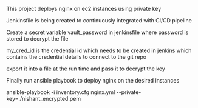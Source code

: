 This project deploys nginx on ec2 instances using private key

Jenkinsfile is being created to continuously integrated with CI/CD pipeline

Create a secret variable vault_password in jenkinsfile where password is stored to decrypt the file

my_cred_id is the credential id which needs to be created in jenkins which contains the credential details to connect to the git repo

export it into a file at the run time and pass it to decrypt the key

Finally run ansible playbook to deploy nginx on the desired instances 

ansible-playbook -i inventory.cfg nginx.yml --private-key=./nishant_encrypted.pem
